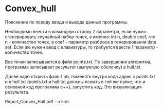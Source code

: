 # Convex_hull

Пояснение по поводу ввода и вывода данных программы.

Необходимо ввести в командную строку 2 параметра, если нужно сгенерировать случайный набор точек, а именно: int n, double coef, гле n - количество точек, а coef - параметр разброса в генерировании data set. Если же нужен ввод с клавиатуры, то требуется ввести 1 параметр - количество точек.

Все точки записываются в файл points.txt. По завершении алгоритма, программа записывает результат (выпуклую оболочку) в hull.txt. 

Далее надо открыть файл 1.nb, поменять внутри кода адрес к points.txt и к hull.txt (points.txt и hull.txt должны лежать в той же папке, что и основной код программы с++), запустить код. Это визуализация результата.



Report_Convex_Hull.pdf - отчет 
